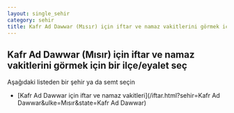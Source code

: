 ```yaml
---
layout: single_sehir
category: sehir
title: Kafr Ad Dawwar (Mısır) için iftar ve namaz vakitlerini görmek için bir ilçe/eyalet seç
---
```



## Kafr Ad Dawwar (Mısır) için iftar ve namaz vakitlerini görmek için bir ilçe/eyalet seç

Aşağıdaki listeden bir şehir ya da semt seçin


* [Kafr Ad Dawwar için iftar ve namaz vakitleri](/iftar.html?sehir=Kafr Ad Dawwar&ulke=Mısır&state=Kafr Ad Dawwar)
